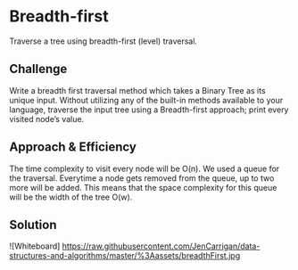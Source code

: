 # Breadth-first
Traverse a tree using breadth-first (level) traversal.
 ## Challenge
Write a breadth first traversal method which takes a Binary Tree as its unique input. Without utilizing any of the built-in methods available to your language, traverse the input tree using a Breadth-first approach; print every visited node’s value.
 ## Approach & Efficiency
The time complexity to visit every node will be O(n).
 We used a queue for the traversal. Everytime a node gets removed from the queue, up to two more will be added. This means that the space complexity for this queue will be the width of the tree O(w).
 ## Solution
![Whiteboard] https://raw.githubusercontent.com/JenCarrigan/data-structures-and-algorithms/master/%3Aassets/breadthFirst.jpg
